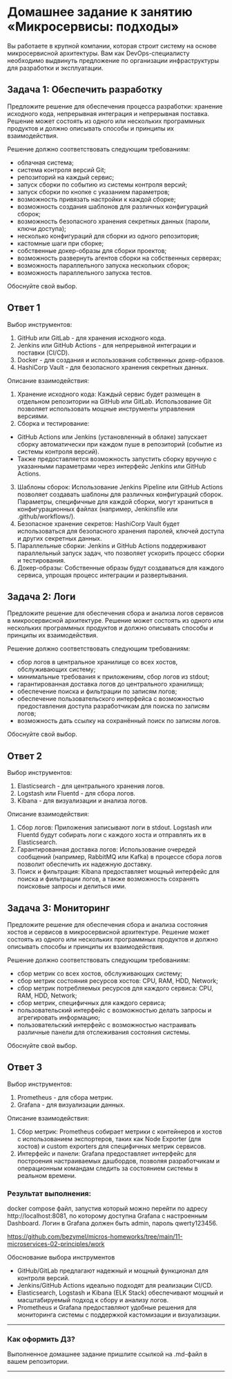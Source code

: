 # Домашнее задание к занятию «Микросервисы: подходы»

Вы работаете в крупной компании, которая строит систему на основе микросервисной архитектуры.
Вам как DevOps-специалисту необходимо выдвинуть предложение по организации инфраструктуры для разработки и эксплуатации.


## Задача 1: Обеспечить разработку

Предложите решение для обеспечения процесса разработки: хранение исходного кода, непрерывная интеграция и непрерывная поставка. 
Решение может состоять из одного или нескольких программных продуктов и должно описывать способы и принципы их взаимодействия.

Решение должно соответствовать следующим требованиям:
- облачная система;
- система контроля версий Git;
- репозиторий на каждый сервис;
- запуск сборки по событию из системы контроля версий;
- запуск сборки по кнопке с указанием параметров;
- возможность привязать настройки к каждой сборке;
- возможность создания шаблонов для различных конфигураций сборок;
- возможность безопасного хранения секретных данных (пароли, ключи доступа);
- несколько конфигураций для сборки из одного репозитория;
- кастомные шаги при сборке;
- собственные докер-образы для сборки проектов;
- возможность развернуть агентов сборки на собственных серверах;
- возможность параллельного запуска нескольких сборок;
- возможность параллельного запуска тестов.

Обоснуйте свой выбор.

## Ответ 1

Выбор инструментов:

1. GitHub или GitLab - для хранения исходного кода.
2. Jenkins или GitHub Actions - для непрерывной интеграции и поставки (CI/CD).
3. Docker - для создания и использования собственных докер-образов.
4. HashiCorp Vault - для безопасного хранения секретных данных.
   
Описание взаимодействия:

1. Хранение исходного кода: Каждый сервис будет размещен в отдельном репозитории на GitHub или GitLab. Использование Git позволяет использовать мощные инструменты управления версиями.
2. Сборка и тестирование:
* GitHub Actions или Jenkins (установленный в облаке) запускает сборку автоматически при каждом пуше в репозиторий (событие из системы контроля версий).
* Также предоставляется возможность запустить сборку вручную с указанными параметрами через интерфейс Jenkins или GitHub Actions.
3. Шаблоны сборок: Использование Jenkins Pipeline или GitHub Actions позволяет создавать шаблоны для различных конфигураций сборок. Параметры, специфичные для каждой сборки, могут храниться в конфигурационных файлах (например, Jenkinsfile или .github/workflows/).
4. Безопасное хранение секретов: HashiCorp Vault будет использоваться для безопасного хранения паролей, ключей доступа и других секретных данных.
5. Параллельные сборки: Jenkins и GitHub Actions поддерживают параллельный запуск задач, что позволяет ускорить процесс сборки и тестирования.
6. Докер-образы: Собственные образы будут создаваться для каждого сервиса, упрощая процесс интеграции и развертывания.

## Задача 2: Логи

Предложите решение для обеспечения сбора и анализа логов сервисов в микросервисной архитектуре.
Решение может состоять из одного или нескольких программных продуктов и должно описывать способы и принципы их взаимодействия.

Решение должно соответствовать следующим требованиям:
- сбор логов в центральное хранилище со всех хостов, обслуживающих систему;
- минимальные требования к приложениям, сбор логов из stdout;
- гарантированная доставка логов до центрального хранилища;
- обеспечение поиска и фильтрации по записям логов;
- обеспечение пользовательского интерфейса с возможностью предоставления доступа разработчикам для поиска по записям логов;
- возможность дать ссылку на сохранённый поиск по записям логов.

Обоснуйте свой выбор.

## Ответ 2

Выбор инструментов:

1. Elasticsearch - для центрального хранения логов.
2. Logstash или Fluentd - для сбора логов.
3. Kibana - для визуализации и анализа логов.
   
Описание взаимодействия:

1. Сбор логов: Приложения записывают логи в stdout. Logstash или Fluentd будут собирать логи с каждого хоста и отправлять их в Elasticsearch.
2. Гарантированная доставка логов: Использование очередей сообщений (например, RabbitMQ или Kafka) в процессе сбора логов позволит обеспечить их надежную доставку.
3. Поиск и фильтрация: Kibana предоставляет мощный интерфейс для поиска и фильтрации логов, а также возможность сохранять поисковые запросы и делиться ими.

## Задача 3: Мониторинг

Предложите решение для обеспечения сбора и анализа состояния хостов и сервисов в микросервисной архитектуре.
Решение может состоять из одного или нескольких программных продуктов и должно описывать способы и принципы их взаимодействия.

Решение должно соответствовать следующим требованиям:
- сбор метрик со всех хостов, обслуживающих систему;
- сбор метрик состояния ресурсов хостов: CPU, RAM, HDD, Network;
- сбор метрик потребляемых ресурсов для каждого сервиса: CPU, RAM, HDD, Network;
- сбор метрик, специфичных для каждого сервиса;
- пользовательский интерфейс с возможностью делать запросы и агрегировать информацию;
- пользовательский интерфейс с возможностью настраивать различные панели для отслеживания состояния системы.

Обоснуйте свой выбор.

## Ответ 3

Выбор инструментов:

1. Prometheus - для сбора метрик.
2. Grafana - для визуализации данных.

Описание взаимодействия:

1. Сбор метрик: Prometheus собирает метрики с контейнеров и хостов с использованием экспортеров, таких как Node Exporter (для хостов) и custom exporters для специфичных метрик сервисов.
2. Интерфейс и панели: Grafana предоставляет интерфейс для построения настраиваемых дашбордов, позволяя разработчикам и операционным командам следить за состоянием системы в реальном времени.

### Результат выполнения: 

docker compose файл, запустив который можно перейти по адресу http://localhost:8081, по которому доступна Grafana с настроенным Dashboard.
Логин в Grafana должен быть admin, пароль qwerty123456.

https://github.com/bezymel/micros-homeworks/tree/main/11-microservices-02-principles/work

Обоснование выбора инструментов

* GitHub/GitLab предлагают надежный и мощный функционал для контроля версий.
* Jenkins/GitHub Actions идеально подходят для реализации CI/CD.
* Elasticsearch, Logstash и Kibana (ELK Stack) обеспечивают мощный и масштабируемый подход к сбору и анализу логов.
* Prometheus и Grafana предоставляют удобные решения для мониторинга системы с поддержкой кастомизации и визуализации.

---

### Как оформить ДЗ?

Выполненное домашнее задание пришлите ссылкой на .md-файл в вашем репозитории.

---
